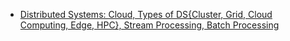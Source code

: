 - [Distributed Systems: Cloud, Types of DS{Cluster, Grid, Cloud Computing, Edge, HPC}, Stream Processing, Batch Processing](DistributedSystems)
